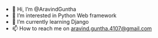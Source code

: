 - 👋 Hi, I’m @AravindGuntha
- 👀 I’m interested in Python Web framework
- 🌱 I’m currently learning Django
- 📫 How to reach me on aravind.guntha.4107@gmail.com

<!---
AravindGuntha/AravindGuntha is a ✨ special ✨ repository because its `README.md` (this file) appears on your GitHub profile.
You can click the Preview link to take a look at your changes.
--->
